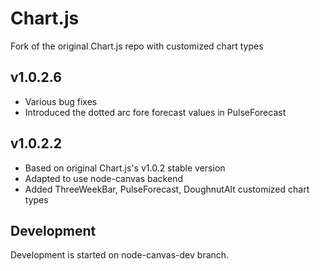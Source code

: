 # Chart.js

Fork of the original Chart.js repo with customized chart types

## v1.0.2.6
- Various bug fixes
- Introduced the dotted arc fore forecast values in PulseForecast

## v1.0.2.2

- Based on original Chart.js's v1.0.2 stable version
- Adapted to use node-canvas backend
- Added ThreeWeekBar, PulseForecast, DoughnutAlt customized chart types

## Development

Development is started on node-canvas-dev branch.

